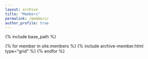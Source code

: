 ```yaml
---
layout: archive
title: "Members"
permalink: /members/
author_profile: true
---
```


{% include base_path %}

<div class="grid__wrapper">
  {% for member in site.members %}
    {% include archive-member.html type="grid" %}
  {% endfor %}
</div>
